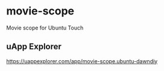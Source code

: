 # movie-scope
Movie scope for Ubuntu Touch

## uApp Explorer
https://uappexplorer.com/app/movie-scope.ubuntu-dawndiy
